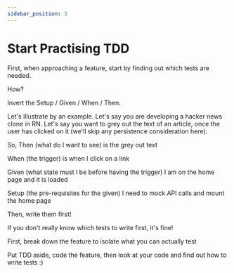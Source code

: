 ```yaml
---
sidebar_position: 3
---
```


# Start Practising TDD

First, when approaching a feature, start by finding out which tests are needed.

How?

Invert the Setup / Given / When / Then.

Let's illustrate by an example. Let's say you are developing a hacker news clone in RN. Let's say you want to grey out the text of an article, once the user has clicked on it (we'll skip any persistence consideration here).

So, Then (what do I want to see) is the grey out text

When (the trigger) is when I click on a link

Given (what state must I be before having the trigger) I am on the home page and it is loaded

Setup (the pre-requisites for the given) I need to mock API calls and mount the home page

Then, write them first!

If you don't really know which tests to write first, it's fine!

First, break down the feature to isolate what you can actually test

Put TDD aside, code the feature, then look at your code and find out how to write tests :)
